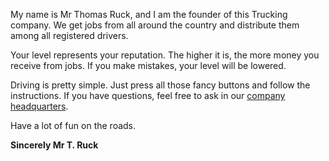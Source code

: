 My name is Mr Thomas Ruck, and I am the founder of this Trucking company.
We get jobs from all around the country and distribute them among all registered drivers.

Your level represents your reputation. The higher it is, the more money you receive from jobs. If you make mistakes, your level will be lowered.

Driving is pretty simple. Just press all those fancy buttons and follow the instructions.
If you have questions, feel free to ask in our [company headquarters](https://discord.gg/BKmtTFbvxv).

Have a lot of fun on the roads.

**Sincerely
Mr T. Ruck**
